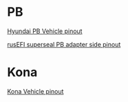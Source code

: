 # PB

[Hyundai PB Vehicle pinout](https://rusefi.com/docs/pinouts/hellen/hellen-hyundai-pb-mt/)

[rusEFI superseal PB adapter side pinout](https://rusefi.com/docs/pinouts/Hyundai-Kia-PB-platform-adapter )

# Kona

[Kona Vehicle pinout](https://rusefi.com/docs/pinouts/kona/)

